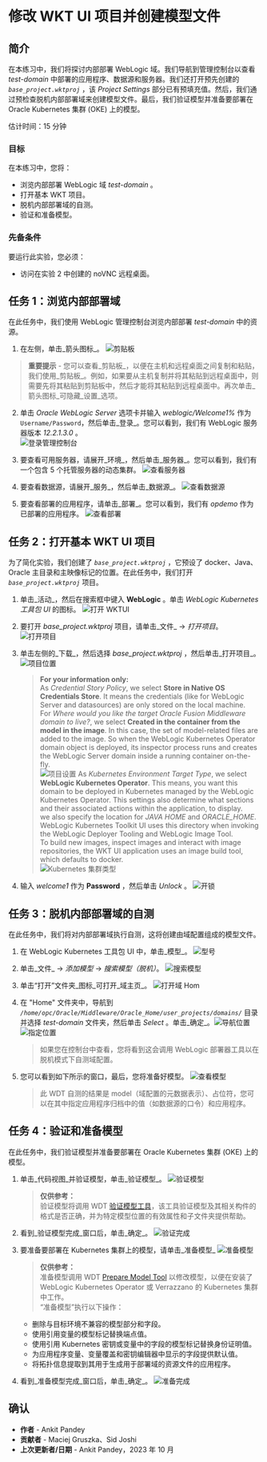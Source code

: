 # 修改 WKT UI 项目并创建模型文件

## 简介

在本练习中，我们将探讨内部部署 WebLogic 域。我们导航到管理控制台以查看 _test-domain_ 中部署的应用程序、数据源和服务器。我们还打开预先创建的 _`base_project.wktproj`_ ，该 _Project Settings_ 部分已有预填充值。然后，我们通过预检查脱机内部部署域来创建模型文件。最后，我们验证模型并准备要部署在 Oracle Kubernetes 集群 (OKE) 上的模型。

估计时间：15 分钟

### 目标

在本练习中，您将：

*   浏览内部部署 WebLogic 域 _test-domain_ 。
*   打开基本 WKT 项目。
*   脱机内部部署域的自测。
*   验证和准备模型。

### 先备条件

要运行此实验，您必须：

*   访问在实验 2 中创建的 noVNC 远程桌面。

## 任务 1：浏览内部部署域

在此任务中，我们使用 WebLogic 管理控制台浏览内部部署 _test-domain_ 中的资源。

1.  在左侧，单击_箭头图标_。 ![剪贴板](images/clipboard.png)

> **重要提示** \- 您可以查看_剪贴板_，以便在主机和远程桌面之间复制和粘贴，我们使用_剪贴板_。例如，如果要从主机复制并将其粘贴到远程桌面中，则需要先将其粘贴到剪贴板中，然后才能将其粘贴到远程桌面中。再次单击_箭头图标_可隐藏_设置_选项。

2.  单击 _Oracle WebLogic Server_ 选项卡并输入 _weblogic/Welcome1%_ 作为 `Username/Password`，然后单击_登录_。您可以看到，我们有 WebLogic 服务器版本 _12.2.1.3.0_ 。  
    ![登录管理控制台](images/login-admin-console.png)
    
3.  要查看可用服务器，请展开_环境_，然后单击_服务器_。您可以看到，我们有一个包含 5 个托管服务器的动态集群。 ![查看服务器](images/view-servers.png)
    
4.  要查看数据源，请展开_服务_，然后单击_数据源_。 ![查看数据源](images/view-datasources.png)
    
5.  要查看部署的应用程序，请单击_部署_。您可以看到，我们有 _opdemo_ 作为已部署的应用程序。 ![查看部署](images/view-deployments.png)
    

## 任务 2：打开基本 WKT UI 项目

为了简化实验，我们创建了 _`base_project.wktproj`_ ，它预设了 docker、Java、Oracle 主目录和主映像标记的位置。在此任务中，我们打开 _`base_project.wktproj`_ 项目。

1.  单击_活动_，然后在搜索框中键入 **WebLogic** 。单击 _WebLogic Kubernetes 工具包 UI_ 的图标。 ![打开 WKTUI](images/open-wktui.png)
    
2.  要打开 _base\_project.wktproj_ 项目，请单击_文件_ -> _打开项目_。 ![打开项目](images/open-project.png)
    
3.  单击左侧的_下载_，然后选择 _base\_project.wktproj_ ，然后单击_打开项目_。 ![项目位置](images/project-location.png)
    
    > **For your information only:**  
    > As _Credential Story Policy_, we select **Store in Native OS Credentials Store**. It means the credentials (like for WebLogic Server and datasources) are only stored on the local machine.  
    > For _Where would you like the target Oracle Fusion Middleware domain to live?_, we select **Created in the container from the model in the image**. In this case, the set of model-related files are added to the image. So when the WebLogic Kubernetes Operator domain object is deployed, its inspector process runs and creates the WebLogic Server domain inside a running container on-the-fly.  
    > ![项目设置](images/project-settings.png) As _Kubernetes Environment Target Type_, we select **WebLogic Kubernetes Operator**. This means, you want this domain to be deployed in Kubernetes managed by the WebLogic Kubernetes Operator. This settings also determine what sections and their associated actions within the application, to display.  
    > we also specify the location for _JAVA HOME_ and _ORACLE\_HOME_. WebLogic Kubernetes Toolkit UI uses this directory when invoking the WebLogic Deployer Tooling and WebLogic Image Tool.  
    > To build new images, inspect images and interact with image repositories, the WKT UI application uses an image build tool, which defaults to docker.  
    > ![Kubernetes 集群类型](images/kubernetes-cluster-type.png)
    
4.  输入 _welcome1_ 作为 **Password** ，然后单击 _Unlock_ 。 ![开锁](images/unlock.png)
    

## 任务 3：脱机内部部署域的自测

在此任务中，我们将对内部部署域执行自测，这将创建由域配置组成的模型文件。

1.  在 WebLogic Kubernetes 工具包 UI 中，单击_模型_。 ![型号](images/click-model.png)
    
2.  单击_文件_ -> _添加模型_ -> _搜索模型（脱机）_。 ![搜索模型](images/discover-model.png)
    
3.  单击“打开”文件夹_图标_可打开_域主页_。 ![打开域 Hom](images/open-domain-home.png)
    
4.  在 "Home" 文件夹中，导航到 _`/home/opc/Oracle/Middleware/Oracle_Home/user_projects/domains/`_ 目录并选择 _test-domain_ 文件夹，然后单击 _Select_ 。单击_确定_。![导航位置](images/navigate-location.png) ![指定位置](images/specify-location.png)
    
    > 如果您在控制台中查看，您将看到这会调用 WebLogic 部署器工具以在脱机模式下自测域配置。
    
5.  您可以看到如下所示的窗口，最后，您将准备好模型。 ![查看模型](images/view-model.png)
    
    > 此 WDT 自测的结果是 model（域配置的元数据表示）、占位符，您可以在其中指定应用程序归档中的值（如数据源的口令）和应用程序。
    

## 任务 4：验证和准备模型

在此任务中，我们验证模型并准备要部署在 Oracle Kubernetes 集群 (OKE) 上的模型。

1.  单击_代码视图_并验证模型，单击_验证模型_。 ![验证模型](images/validate-model.png)
    
    > **仅供参考：**  
    > 验证模型将调用 WDT [验证模型工具](https://oracle.github.io/weblogic-deploy-tooling/userguide/tools/validate/)，该工具验证模型及其相关构件的格式是否正确，并为特定模型位置的有效属性和子文件夹提供帮助。
    
2.  看到_验证模型完成_窗口后，单击_确定_。 ![验证完成](images/validate-complete.png)
    
3.  要准备要部署在 Kubernetes 集群上的模型，请单击_准备模型_ ![准备模型](images/prepare-model.png)
    
    > **仅供参考：**  
    > 准备模型调用 WDT [Prepare Model Tool](https://oracle.github.io/weblogic-deploy-tooling/userguide/tools/prepare/) 以修改模型，以便在安装了 WebLogic Kubernetes Operator 或 Verrazzano 的 Kubernetes 集群中工作。  
    > “准备模型”执行以下操作：
    
    *   删除与目标环境不兼容的模型部分和字段。
    *   使用引用变量的模型标记替换端点值。
    *   使用引用 Kubernetes 密钥或变量中的字段的模型标记替换身份证明值。
    *   为应用程序变量、变量覆盖和密钥编辑器中显示的字段提供默认值。
    *   将拓扑信息提取到其用于生成用于部署域的资源文件的应用程序。
4.  看到_准备模型完成_窗口后，单击_确定_。 ![准备完成](images/prepare-complete.png)
    

## 确认

*   **作者** - Ankit Pandey
*   **贡献者** - Maciej Gruszka、Sid Joshi
*   **上次更新者/日期** - Ankit Pandey，2023 年 10 月